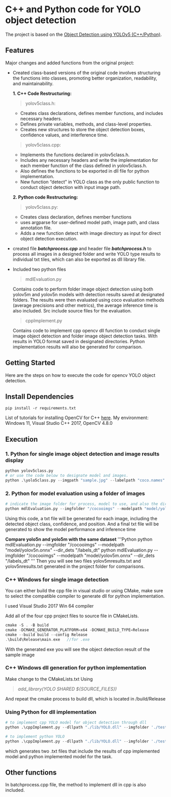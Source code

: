 # C++ and Python code for YOLO object detection  

The project is based on the [Object Detection using YOLOv5 (C++/Python)](https://github.com/spmallick/learnopencv/tree/master/Object-Detection-using-YOLOv5-and-OpenCV-DNN-in-CPP-and-Python). 

## Features
Major changes and added functions from the original project:
- Created class-based versions of the original code involves structuring the functions into classes, promoting better organization, readability, and maintainability.

  **1. C++ Code Restructuring:**
    >yolov5class.h:
    
    * Creates class declarations, defines member functions, and includes necessary headers.
    * Defines private variables, methods, and class-level properties.
    * Creates new structures to store the object detection boxes, confidence values, and interference time. 
  
    >yolov5class.cpp:
    
     * Implements the functions declared in yolov5class.h.
     * Includes any necessary headers and write the implementation for each member function of the class defined in yolov5class.h.
     * Also defines the functions to be exported in dll file for python implementation.
     * New function “detect” in YOLO class as the only public function to conduct object detection with input image path.
  
  **2. Python code Restructuring:**
    >yolov5class.py:

     * Creates class declaration, defines member functions
     * uses argparse for user-defined model path, image path, and class annotation file.
     * Adds a new function detect with image directory as input for direct object detection execution.
  
- created file **_batchprocess.cpp_** and header file **_batchprocess.h_** to process all images in a designed folder and write YOLO type results to individual txt tiles, which can also be exported as dll library file.
- Included two python files
     >mdlEvaluation.py
     
     Contains code to perform folder image object detection using both yolov5m and yolov5n models with detection results saved at designated folders. The results were then evaluated using coco evaluation methods (average precisions and other metrics), the average inference time is also included. Src include source files for the evaluation.
  
     >cppImplement.py
     
     Contains code to implement cpp opencv dll function to conduct single image object detection and folder image object detection tasks. With results in YOLO format saved in designated directories. Python implementation results will also be generated for comparison. 
  
## Getting Started
Here are the steps on how to execute the code for opencv YOLO object detection. 
## Install Dependencies
```
pip install -r requirements.txt
```
List of tutorials for installing OpenCV for C++ [here](https://learnopencv.com/category/install/).
My environment: Windows 11, Visual Studio C++ 2017, OpenCV 4.8.0 
## Execution
### 1. Python for single image object detection and image results display
```Python
python yolov5class.py
# or use the code below to designate model and images. 
python .\yolo5class.py --imgpath "sample.jpg" --labelpath "coco.names" --modelpath "model/yolov5n.onnx" 
```
### 2. Python for model evaluation using a folder of images
```Python
# indicate the image folder for process, model to use, and also the directory to save individual detection results. Other inputs include --dir_annotations_gt # for the ground truth label path, and --labelpath for class anotations
python mdlEvaluation.py --imgfolder "/cocooimgs" --modelpath "model/yolov5n.onnx" --dir_dets "/labels_dt"
```
Using this code, a txt file will be generated for each image, including the detected object class, confidence, and position. And a final txt file will be generated to show the model performance and inference time

**Compare yolo5n and yolo5m with the same dataset**
'''Python
python mdlEvaluation.py --imgfolder "/cocooimgs" --modelpath "model/yolov5n.onnx" --dir_dets "/labels_dt"
python mdlEvaluation.py --imgfolder "/cocooimgs" --modelpath "model/yolov5m.onnx" --dir_dets "/labels_dt"
'''
Then you will see two files yolov5mresults.txt and yolov5nresults.txt generated in the project folder for comparisons. 

### C++ Windows for single image detection
You can either build the cpp file in visual studio or using CMake, make sure to select the compatible compiler to generate dll for python implementation. 

I used Visual Studio 2017 Win 64 compiler 

Add all of the four cpp project files to source file in CMakeLists. 

```C++ Windows
cmake -S . -B build
cmake -DCMAKE_GENERATOR_PLATFORM=x64 -DCMAKE_BUILD_TYPE=Release
cmake --build build --config Release
.\build\Release\main.exe   //for .exe 
```
With the generated exe you will see the object detection result of the sample image

### C++ Windows dll generation for python implementation 
Make change to the CMakeLists.txt 
Using 
>_add_library(YOLO SHARED ${SOURCE_FILES})_

And repeat the cmake process to build dll, which is located in /build/Release

### Using Python for dll implementation
```Python
# to implement cpp YOLO model for object detection through dll
python .\cppImplement.py --dllpath "./lib/YOLO.dll" --imgfolder './test/val2017' --pyorcpp "cpp"

# to implement python YOLO
python .\cppImplement.py --dllpath "./lib/YOLO.dll" --imgfolder './test/val2017' --pyorcpp "py"
```
which generates two .txt files that include the results of cpp implemented model and python implemented model for the task.

## Other functions
In batchprocess.cpp file, the method to implement dll in cpp is also included.


